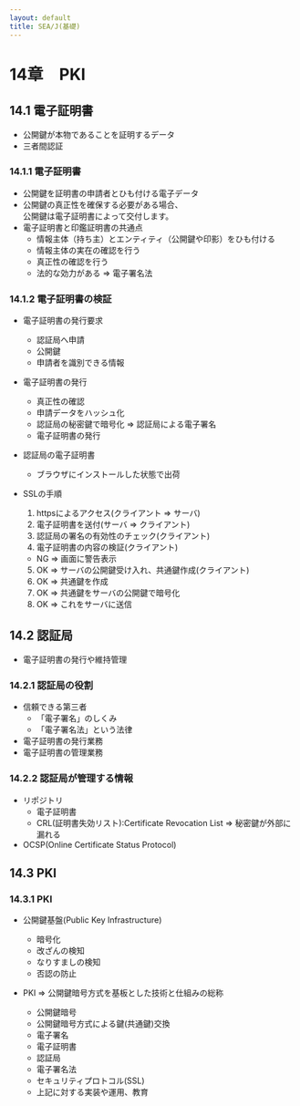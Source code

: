 ```yaml
---
layout: default
title: SEA/J(基礎) 
---
```


# 14章　PKI

## 14.1 電子証明書

* 公開鍵が本物であることを証明するデータ
* 三者間認証

### 14.1.1 電子証明書

* 公開鍵を証明書の申請者とひも付ける電子データ
* 公開鍵の真正性を確保する必要がある場合、<br />
公開鍵は電子証明書によって交付します。
* 電子証明書と印鑑証明書の共通点
	* 情報主体（持ち主）とエンティティ（公開鍵や印影）をひも付ける
	* 情報主体の実在の確認を行う
	* 真正性の確認を行う
	* 法的な効力がある => 電子署名法

### 14.1.2 電子証明書の検証

* 電子証明書の発行要求
	* 認証局へ申請
	* 公開鍵
	* 申請者を識別できる情報

* 電子証明書の発行
	* 真正性の確認
	* 申請データをハッシュ化
	* 認証局の秘密鍵で暗号化 => 認証局による電子署名
	* 電子証明書の発行

* 認証局の電子証明書
	* ブラウザにインストールした状態で出荷

* SSLの手順
	1. httpsによるアクセス(クライアント => サーバ)
	2. 電子証明書を送付(サーバ => クライアント)
	3. 認証局の署名の有効性のチェック(クライアント)
	4. 電子証明書の内容の検証(クライアント)
	* NG => 画面に警告表示
	5. OK => サーバの公開鍵受け入れ、共通鍵作成(クライアント)
	6. OK => 共通鍵を作成
	7. OK => 共通鍵をサーバの公開鍵で暗号化
	8. OK => これをサーバに送信

## 14.2 認証局

* 電子証明書の発行や維持管理

### 14.2.1 認証局の役割

* 信頼できる第三者
	* 「電子署名」のしくみ
	* 「電子署名法」という法律
* 電子証明書の発行業務
* 電子証明書の管理業務

### 14.2.2 認証局が管理する情報

* リポジトリ
	* 電子証明書
	* CRL(証明書失効リスト):Certificate Revocation List
		=> 秘密鍵が外部に漏れる
* OCSP(Online Certificate Status Protocol)

## 14.3 PKI

### 14.3.1 PKI

* 公開鍵基盤(Public Key Infrastructure)
	* 暗号化
	* 改ざんの検知
	* なりすましの検知
	* 否認の防止

* PKI => 公開鍵暗号方式を基板とした技術と仕組みの総称
	* 公開鍵暗号
	* 公開鍵暗号方式による鍵(共通鍵)交換 
	* 電子署名
	* 電子証明書
	* 認証局
	* 電子署名法
	* セキュリティプロトコル(SSL)
	* 上記に対する実装や運用、教育
